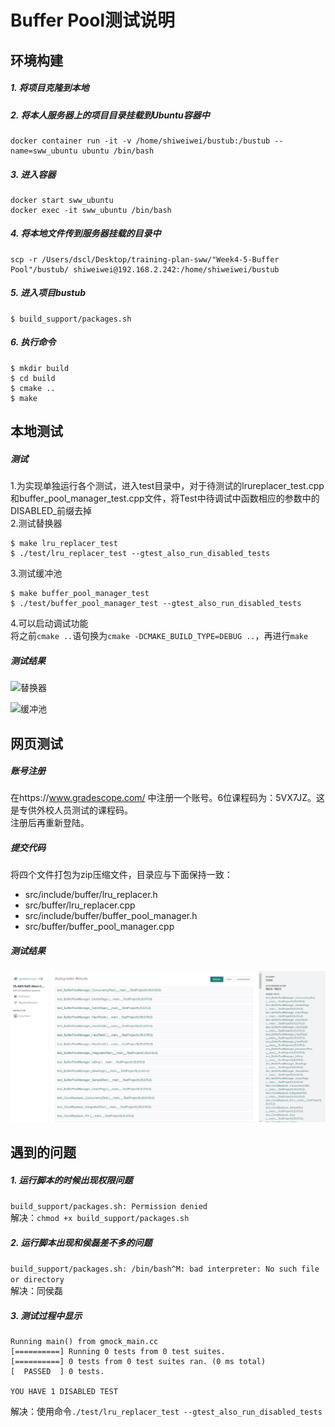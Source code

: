 # Buffer Pool测试说明
## 环境构建
##### 1. 将项目克隆到本地
##### 2. 将本人服务器上的项目目录挂载到Ubuntu容器中  
	docker container run -it -v /home/shiweiwei/bustub:/bustub --name=sww_ubuntu ubuntu /bin/bash
##### 3. 进入容器  
	docker start sww_ubuntu  
    docker exec -it sww_ubuntu /bin/bash
##### 4. 将本地文件传到服务器挂载的目录中  
	scp -r /Users/dscl/Desktop/training-plan-sww/"Week4-5-Buffer Pool"/bustub/ shiweiwei@192.168.2.242:/home/shiweiwei/bustub
##### 5. 进入项目bustub  
	$ build_support/packages.sh
##### 6. 执行命令
	$ mkdir build
	$ cd build
	$ cmake ..
	$ make

## 本地测试
##### 测试
1.为实现单独运行各个测试，进入test目录中，对于待测试的lrureplacer\_test.cpp和buffer\_pool\_manager\_test.cpp文件，将Test中待调试中函数相应的参数中的DISABLED_前缀去掉  
2.测试替换器  

	$ make lru_replacer_test  
	$ ./test/lru_replacer_test --gtest_also_run_disabled_tests  
3.测试缓冲池  

	$ make buffer_pool_manager_test
	$ ./test/buffer_pool_manager_test --gtest_also_run_disabled_tests
4.可以启动调试功能  
将之前`cmake ..`语句换为`cmake -DCMAKE_BUILD_TYPE=DEBUG ..`，再进行`make`
##### 测试结果
![替换器](/images/lru_replacer.png)

![缓冲池](/images/bufferpool_manager.png)  

## 网页测试
##### 账号注册
在https://www.gradescope.com/ 中注册一个账号。6位课程码为：5VX7JZ。这是专供外校人员测试的课程码。  
注册后再重新登陆。
##### 提交代码
将四个文件打包为zip压缩文件，目录应与下面保持一致： 
 
* src/include/buffer/lru_replacer.h
* src/buffer/lru_replacer.cpp
* src/include/buffer/buffer_pool_manager.h
* src/buffer/buffer_pool_manager.cpp
##### 测试结果
![网页测试](images/test.png)

## 遇到的问题
##### 1. 运行脚本的时候出现权限问题  
`build_support/packages.sh: Permission denied`  
解决：`chmod +x build_support/packages.sh`
##### 2. 运行脚本出现和侯磊差不多的问题  
`build_support/packages.sh: /bin/bash^M: bad interpreter: No such file or directory`  
解决：同侯磊
##### 3. 测试过程中显示
	Running main() from gmock_main.cc
	[==========] Running 0 tests from 0 test suites.
	[==========] 0 tests from 0 test suites ran. (0 ms total)
	[  PASSED  ] 0 tests.
	
	YOU HAVE 1 DISABLED TEST
解决：使用命令`./test/lru_replacer_test --gtest_also_run_disabled_tests`

